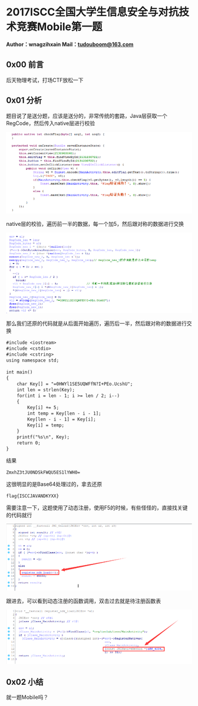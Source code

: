 # 2017ISCC全国大学生信息安全与对抗技术竞赛Mobile第一题

**Author：wnagzihxain
Mail：tudouboom@163.com**

## 0x00 前言
后天物理考试，打场CTF放松一下

## 0x01 分析
题目说了是送分题，应该是送分的，非常传统的套路，Java层获取一个RegCode，然后传入native层进行校验

![](Image/1.png)

native层的校验，遍历前一半的数据，每一个加5，然后跟对称的数据进行交换

![](Image/2.png)

那么我们还原的代码就是从后面开始遍历，遍历后一半，然后跟对称的数据进行交换
```
#include <iostream>
#include <cstdio>
#include <cstring>
using namespace std;

int main()
{
	char Key[] = "=0HWYl1SE5UQWFfN?I+PEo.UcshU";
	int len = strlen(Key);
	for(int i = len - 1; i >= len / 2; i--)
	{
		Key[i] += 5;
		int temp = Key[len - i - 1];
		Key[len - i - 1] = Key[i];
		Key[i] = temp;
	}
	printf("%s\n", Key);
	return 0;
}
```

结果
```
ZmxhZ3tJU0NDSkFWQU5ES1lYWH0=
```

这很明显的是Base64处理过的，拿去还原
```
flag{ISCCJAVANDKYXX}
```

需要注意一下，这题使用了动态注册，使用F5的时候，有些怪怪的，直接找关键的代码就行

![](Image/3.png)

跟进去，可以看到动态注册的函数调用，双击过去就是待注册函数表

![](Image/4.png)

## 0x02 小结
就一题Mobile吗？